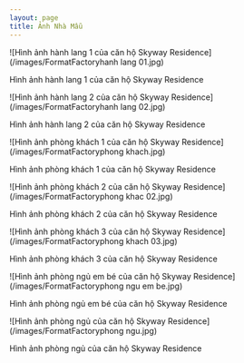 ```yaml
---
layout: page
title: Ảnh Nhà Mẫu
---
```


![Hình ảnh hành lang 1 của căn hộ Skyway Residence](/images/FormatFactoryhanh lang 01.jpg)

Hình ảnh hành lang 1 của căn hộ Skyway Residence


![Hình ảnh hành lang 2 của căn hộ Skyway Residence](/images/FormatFactoryhanh lang 02.jpg)

Hình ảnh hành lang 2 của căn hộ Skyway Residence


![Hình ảnh phòng khách 1 của căn hộ Skyway Residence](/images/FormatFactoryphong khach.jpg)

Hình ảnh phòng khách 1 của căn hộ Skyway Residence


![Hình ảnh phòng khách 2 của căn hộ Skyway Residence](/images/FormatFactoryphong khac 02.jpg)

Hình ảnh phòng khách 2 của căn hộ Skyway Residence


![Hình ảnh phòng khách 3 của căn hộ Skyway Residence](/images/FormatFactoryphong khach 03.jpg)

Hình ảnh phòng khách 3 của căn hộ Skyway Residence


![Hình ảnh phòng ngủ em bé của căn hộ Skyway Residence](/images/FormatFactoryphong ngu em be.jpg)

Hình ảnh phòng ngủ em bé của căn hộ Skyway Residence


![Hình ảnh phòng ngủ của căn hộ Skyway Residence](/images/FormatFactoryphong ngu.jpg)

Hình ảnh phòng ngủ của căn hộ Skyway Residence
